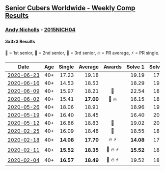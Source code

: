 <style>table {white-space: nowrap;}</style>

## [Senior Cubers Worldwide - Weekly Comp Results](/scw-comp/results/)
### [Andy Nicholls](../andy_nicholls.md) - [2015NICH04](https://www.worldcubeassociation.org/persons/2015NICH04?event=333)
#### 3x3x3 Results

🥇 = 1st senior, 🥈 = 2nd senior, 🥉 = 3rd senior, 🔥 = PR average, ⚡ = PR single.

| Date | Age | Single | Average | Awards | Solve 1 | Solve 2 | Solve 3 | Solve 4 | Solve 5 | Video |
| :--: | :--: | --: | --: | :--: | --: | --: | --: | --: | --: | :-- |
| [2020-06-23](../../results/333/2020-06-23.md) | 40+ | 17.23 | 19.18 |  | 19.19 | 17.23 | 22.77 | 19.64 | 18.70 | [Link](https://www.facebook.com/events/722150235200875/permalink/726570024758896/) |
| [2020-06-16](../../results/333/2020-06-16.md) | 40+ | 14.53 | 18.53 |  | 18.29 | 19.63 | 18.59 | 18.72 | 14.53 | [Link](https://www.facebook.com/events/604103587178706/permalink/606984563557275/) |
| [2020-06-09](../../results/333/2020-06-09.md) | 40+ | 15.97 | 18.21 | 🥉 | 22.54 | 18.29 | 17.94 | 18.41 | 15.97 | [Link](https://www.facebook.com/events/903549840109576/permalink/904345660029994/) |
| [2020-06-02](../../results/333/2020-06-02.md) | 40+ | 15.41 | **17.00** | 🥈 🔥 | 16.15 | 18.59 | 15.41 | 17.02 | 17.84 | [Link](https://www.facebook.com/events/3373950429496747/permalink/3374543089437481/) |
| [2020-05-26](../../results/333/2020-05-26.md) | 40+ | 18.06 | 18.91 |  | 18.96 | 19.44 | 18.06 | 18.32 | 23.79 | [Link](https://www.facebook.com/events/688407551989463/permalink/690038688493016/) |
| [2020-05-19](../../results/333/2020-05-19.md) | 40+ | 16.40 | 18.45 |  | 16.40 | 20.10 | 17.90 | 17.40 | 20.04 | [Link](https://www.facebook.com/events/1880761498725633/permalink/1884580571677059/) |
| [2020-05-12](../../results/333/2020-05-12.md) | 40+ | 16.86 | 18.83 | 🥉 | 19.02 | 20.43 | 16.86 | 17.05 | 23.57 | [Link](https://www.facebook.com/events/546188069600739/permalink/546950049524541/) |
| [2020-02-25](../../results/333/2020-02-25.md) | 40+ | 16.09 | 18.48 | 🥉 | 18.55 | 18.75 | 16.09 | 20.79 | 18.14 | [Link](https://www.facebook.com/events/196320811461109/permalink/198304644596059/) |
| [2020-02-18](../../results/333/2020-02-18.md) | 40+ | **14.08** | **17.70** | 🔥 ⚡ | **14.08** | 17.86 | 18.71 | 17.36 | 17.89 | [Link](https://www.facebook.com/events/2558750947697073/permalink/2559165057655662/) |
| [2020-02-11](../../results/333/2020-02-11.md) | 40+ | **15.52** | **18.35** | 🥉 🔥 ⚡ | **15.52** | 18.05 | 18.81 | 18.19 | 19.73 | [Link](https://www.facebook.com/events/616423959107229/permalink/617120695704222/) |
| [2020-02-04](../../results/333/2020-02-04.md) | 40+ | **16.57** | **18.49** | 🥈 🔥 ⚡ | 19.52 | 18.23 | 17.72 | **16.57** | 24.60 | [Link](https://www.facebook.com/groups/1604105099735401/permalink/2134828513329721/) |


<!-- Global site tag (gtag.js) - Google Analytics -->
<script async src="https://www.googletagmanager.com/gtag/js?id=UA-86348435-3"></script>
<script>window.dataLayer = window.dataLayer || []; function gtag() {dataLayer.push(arguments);} gtag('js', new Date()); gtag('config', 'UA-86348435-3');</script>
